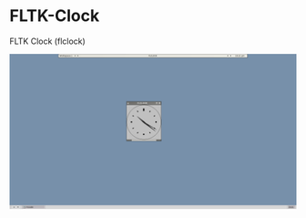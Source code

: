 # FLTK-Clock
FLTK Clock (flclock)

![image](https://github.com/spartrekus/FLTK-Clock/blob/master/flclock.png?raw=true)

